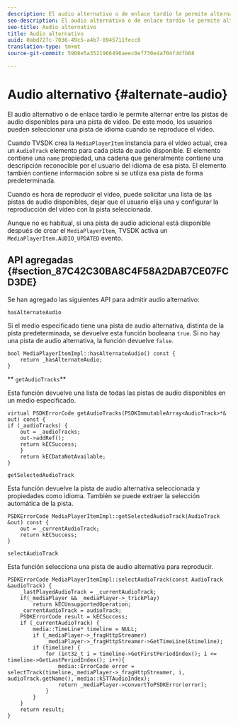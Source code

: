 ```yaml
---
description: El audio alternativo o de enlace tardío le permite alternar entre las pistas de audio disponibles para una pista de vídeo. De este modo, los usuarios pueden seleccionar una pista de idioma cuando se reproduce el vídeo.
seo-description: El audio alternativo o de enlace tardío le permite alternar entre las pistas de audio disponibles para una pista de vídeo. De este modo, los usuarios pueden seleccionar una pista de idioma cuando se reproduce el vídeo.
seo-title: Audio alternativo
title: Audio alternativo
uuid: 0abd727c-7036-49c5-a4b7-8945711fecc8
translation-type: tm+mt
source-git-commit: 5908e5a3521966496aeec0ef730e4a704fddfb68

---
```



# Audio alternativo {#alternate-audio}

El audio alternativo o de enlace tardío le permite alternar entre las pistas de audio disponibles para una pista de vídeo. De este modo, los usuarios pueden seleccionar una pista de idioma cuando se reproduce el vídeo.

<!--<a id="section_E4F9DC28A2944BD08B4190A7F98A8365"></a>-->

Cuando TVSDK crea la `MediaPlayerItem` instancia para el vídeo actual, crea un `AudioTrack` elemento para cada pista de audio disponible. El elemento contiene una `name` propiedad, una cadena que generalmente contiene una descripción reconocible por el usuario del idioma de esa pista. El elemento también contiene información sobre si se utiliza esa pista de forma predeterminada.

Cuando es hora de reproducir el vídeo, puede solicitar una lista de las pistas de audio disponibles, dejar que el usuario elija una y configurar la reproducción del vídeo con la pista seleccionada.

Aunque no es habitual, si una pista de audio adicional está disponible después de crear el `MediaPlayerItem`, TVSDK activa un `MediaPlayerItem.AUDIO_UPDATED` evento.

## API agregadas {#section_87C42C30BA8C4F58A2DAB7CE07FCD3DE}

Se han agregado las siguientes API para admitir audio alternativo:

`hasAlternateAudio`

Si el medio especificado tiene una pista de audio alternativa, distinta de la pista predeterminada, se devuelve esta función booleana `true`. Si no hay una pista de audio alternativa, la función devuelve `false`.

```
bool MediaPlayerItemImpl::hasAlternateAudio() const { 
    return _hasAlternateAudio; 
}
```

** `getAudioTracks`**

Esta función devuelve una lista de todas las pistas de audio disponibles en un medio especificado.

```
virtual PSDKErrorCode getAudioTracks(PSDKImmutableArray<AudioTrack>*& out) const { 
if (_audioTracks) { 
    out = _audioTracks; 
    out->addRef(); 
    return kECSuccess; 
    } 
    return kECDataNotAvailable; 
} 
```

`getSelectedAudioTrack`

Esta función devuelve la pista de audio alternativa seleccionada y propiedades como idioma. También se puede extraer la selección automática de la pista.

```
PSDKErrorCode MediaPlayerItemImpl::getSelectedAudioTrack(AudioTrack &out) const { 
    out = _currentAudioTrack; 
    return kECSuccess; 
}
```

`selectAudioTrack`

Esta función selecciona una pista de audio alternativa para reproducir.

```
PSDKErrorCode MediaPlayerItemImpl::selectAudioTrack(const AudioTrack &audioTrack) { 
    _lastPlayedAudioTrack = _currentAudioTrack; 
    if(_mediaPlayer && _mediaPlayer->_trickPlay) 
        return kECUnsupportedOperation; 
    _currentAudioTrack = audioTrack; 
    PSDKErrorCode result = kECSuccess; 
    if (_currentAudioTrack) { 
        media::TimeLine* timeline = NULL; 
        if (_mediaPlayer->_fragHttpStreamer) 
            _mediaPlayer->_fragHttpStreamer->GetTimeLine(&timeline); 
        if (timeline) { 
            for (int32_t i = timeline->GetFirstPeriodIndex(); i <= timeline->GetLastPeriodIndex(); i++){ 
                media::ErrorCode error = selectTrack(timeline,_mediaPlayer->_fragHttpStreamer, i, audioTrack.getName(), media::kSTTAudioIndex); 
                return _mediaPlayer->convertToPSDKError(error); 
            } 
        } 
    }   
    return result; 
}
```


